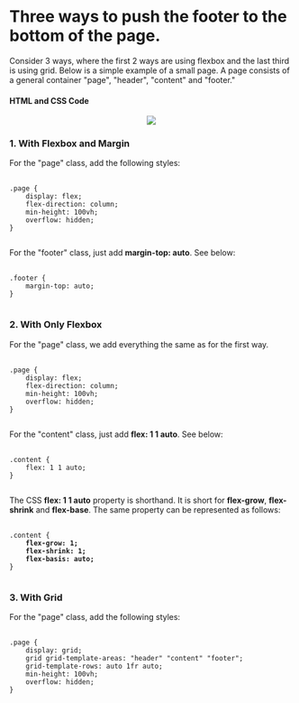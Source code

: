 <h1>Three ways to push the footer to the bottom of the page.</h1>
<p>Consider 3 ways, where the first 2 ways are using flexbox and the last third is using grid. Below is a simple example of a small page. A page consists of a general container "page", "header", "content" and "footer."</p>
<h4>HTML and CSS Code</h4>
<div align="center"><img src="https://user-images.githubusercontent.com/11561851/188332635-be460613-7bfc-4fe5-936d-e26cc3d82e13.png"></div>
<h3>1. With Flexbox and Margin</h3>
<p>For the "page" class, add the following styles:</p> <pre>
   <code class="language-css">
.page {
    display: flex;
    flex-direction: column;
    min-height: 100vh;
    overflow: hidden;
}
   </code>
</pre>
<p>For the "footer" class, just add <b>margin-top: auto</b>. See below:</p> <pre>
   <code class="language-css">
.footer {
    margin-top: auto;
}
   </code>
</pre>
<h3>2. With Only Flexbox</h3>
<p>For the "page" class, we add everything the same as for the first way.</p> <pre>
   <code class="language-css">
.page {
    display: flex;
    flex-direction: column;
    min-height: 100vh;
    overflow: hidden;
}
   </code>
</pre>
<p>For the "content" class, just add <b>flex: 1 1 auto</b>. See below:</p> <pre>
   <code class="language-css">
.content {
    flex: 1 1 auto;
}
   </code>
</pre>
<p>The CSS <b>flex: 1 1 auto</b> property is shorthand. It is short for <b>flex-grow</b>, <b>flex-shrink</b> and <b>flex-base</b>. The same property can be represented as follows:</p> <pre>
   <code class="language-css">
.content {
    <b>flex-grow: 1;</b>
    <b>flex-shrink: 1;</b>
    <b>flex-basis: auto;</b>
}
   </code>
</pre>
<h3>3. With Grid</h3>
<p>For the "page" class, add the following styles:</p> <pre>
   <code class="language-css">
.page {
    display: grid;
    grid grid-template-areas: "header" "content" "footer";
    grid-template-rows: auto 1fr auto;
    min-height: 100vh;
    overflow: hidden;
}
   </code>
</pre>
